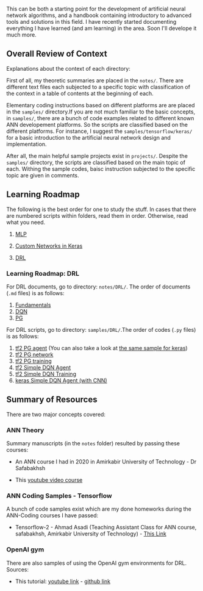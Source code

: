 
This can be both a starting point for the development of artificial neural network algorithms, and a handbook containing introductory to advanced tools and solutions in this field. I have recently started documenting everything I have learned (and am learning) in the area. Soon I'll develope it much more. 

## Overall Review of Context

Explanations about the context of each directory:

First of all, my theoretic summaries are placed in the `notes/`. There are different text files each subjected to a specific topic with classification of the context in a table of contents at the beginning of each.

Elementary coding instructions based on different platforms are are placed in the `samples/` directory.If you are not much familiar to the basic concepts, in `samples/`, there are a bunch of code examples related to different known ANN developement platforms. So the scripts are classified based on the different platforms. For instance, I suggest the `samples/tensorflow/keras/` for a basic introduction to the artificial neural network design and implementation.

After all, the main helpful sample projects exist in `projects/`. Despite the `samples/` directory, the scripts are classified based on the main topic of each. Withing the sample codes, baisc instruction subjected to the specific topic are given in comments. 


## Learning Roadmap

The following is the best order for one to study the stuff. In cases that there are numbered scripts within folders, read them in order. Otherwise, read what you need.

1. [MLP](https://github.com/hamidrezafahimi/ann_basix/blob/master/samples/MLP)

2. [Custom Networks in Keras](https://github.com/hamidrezafahimi/ann_basix/blob/master/platforms/tensorflow/keras)

3. [DRL](https://github.com/hamidrezafahimi/ann_basix/blob/master/samples/DRL)


### Learning Roadmap: DRL

For DRL documents, go to directory: `notes/DRL/`. The order of documents (`.md` files) is as follows:

1. [Fundamentals](https://github.com/hamidrezafahimi/ann_basix/blob/master/notes/DRL/DRL-Fundamentals.md)
2. [DQN](https://github.com/hamidrezafahimi/ann_basix/blob/master/notes/DRL/DQN.md)
3. [PG](https://github.com/hamidrezafahimi/ann_basix/blob/master/notes/DRL/Policy-Gradients.md)

For DRL scripts, go to directory: `samples/DRL/`.The order of codes (`.py` files) is as follows:

1. [tf2 PG agent](https://github.com/hamidrezafahimi/ann_basix/blob/master/samples/DRL/reinforce/tf2_policy_gradient_agent.py) (You can also take a look at [the same sample for keras](https://github.com/hamidrezafahimi/ann_basix/blob/master/samples/DRL/reinforce/keras_policy_gradient_agent.py))
2. [tf2 PG network](https://github.com/hamidrezafahimi/ann_basix/blob/master/samples/DRL/reinforce/tf2_policy_gradient_network.py)
3. [tf2 PG training](https://github.com/hamidrezafahimi/ann_basix/blob/master/samples/DRL/reinforce/tf2_policy_gradient_training.py)
4. [tf2 Simple DQN Agent](https://github.com/hamidrezafahimi/ann_basix/blob/master/samples/DRL/DQN/tf2_dqn_agent.py)
5. [tf2 Simple DQN Training](https://github.com/hamidrezafahimi/ann_basix/blob/master/samples/DRL/DQN/tf2_dqn_training.py)
6. [keras Simple DQN Agent (with CNN)](https://github.com/hamidrezafahimi/ann_basix/blob/master/samples/DRL/DQN/CNN/keras_dqn_agent.py)



## Summary of Resources

There are two major concepts covered:

### ANN Theory

Summary manuscripts (in the `notes` folder) resulted by passing these courses:

- An ANN course I had in 2020 in Amirkabir University of Technology - Dr Safabakhsh

- This [youtube video course](https://www.youtube.com/playlist?list=PLQY2H8rRoyvxWE6bWx8XiMvyZFgg_25Q_)


### ANN Coding Samples - Tensorflow

A bunch of code samples exist which are my done homeworks during the ANN-Coding courses I have passed:

- Tensorflow-2 - Ahmad Asadi (Teaching Assistant Class for ANN course, safabakhsh, Amirkabir University of Technology) - [This Link](https://www.youtube.com/watch?v=1e6rEiTqPsk&list=PLQYKiL8d05Znurc2AwuXQC8mmD5-WeSPm)

### OpenAI gym

There are also samples of using the OpenAI gym environments for DRL. Sources:

- This tutorial: [youtube link](https://www.youtube.com/watch?v=Mut_u40Sqz4) - [github link](https://github.com/nicknochnack/ReinforcementLearningCourse)